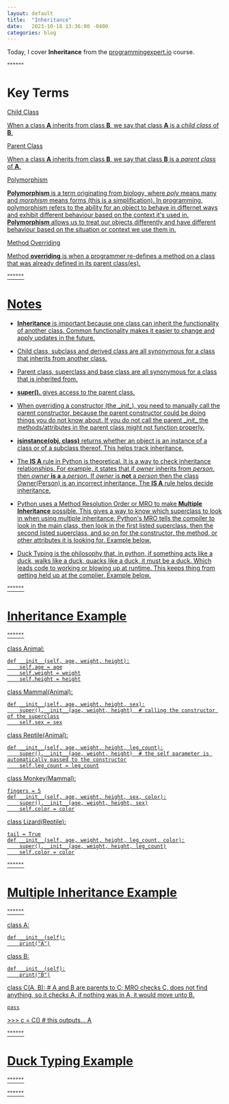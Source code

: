 ```yaml
---
layout: default
title:  "Inheritance"
date:   2023-10-18 13:36:00 -0400
categories: blog
---
```


Today, I cover __Inheritance__ from the [programmingexpert.io][course-site] course.

""""""

# Key Terms

<u>Child Class<u>

When a class __A__ inherits from class __B__, we say that class __A__ is a _child class_ of __B__.

<u>Parent Class<u>

When a class __A__ inherits from class __B__, we say that class __B__ is a _parent class_ of __A__.

<u>Polymorphism<u>

__Polymorphism__ is a term originating from biology, where _poly_ means many and _morphism_ means forms (this is a simplification). In programming, polymorphism refers to the ability for an object to behave in differnet ways and exhibit different behaviour based on the context it's used in. __Polymorphism__ allows us to treat our objects differently and have different behaviour based on the situation or context we use them in.

<u>Method Overriding<u>

Method __overriding__ is when a programmer re-defines a method on a class that was already defined in its parent class(es).

""""""

# Notes

- __Inheritance__ is important because one class can inherit the functionality of another class. Common functionality makes it easier to change and apply updates in the future.

- Child class, subclass and derived class are all synonymous for a class that inherits from another class.

- Parent class, superclass and base class are all synonymous for a class that is inherited from.

- __super().__ gives access to the parent class.

- When overriding a constructor (the \__init__), you need to manually call the parent constructor, because the parent constructor could be doing things you do not know about. If you do not call the parent \__init__ the methods/attributes in the parent class might not function properly. 

- __isinstance(obj, class)__ returns whether an object is an instance of a class or of a subclass thereof. This helps track inheritance.

- The __IS A__ rule in Python is theoretical. It is a way to check inheritance relationships. For example, it states that if _owner_ inherits from _person_, then _owner_ __is a__ a _person_. If _owner_ is __not__ a _person_ then the class Owner(Person) is an incorrect inheritance. The __IS A__ rule helps decide inheritance.

- Python uses a Method Resolution Order or MRO to make __Multiple Inheritance__ possible. This gives a way to know which superclass to look in when using multiple inheritance. Python's MRO tells the compiler to look in the main class, then look in the first listed superclass, then the second listed superclass, and so on for the constructor, the method, or other attributes it is looking for. Example below.

- Duck Typing is the philosophy that, in python, if something acts like a duck, walks like a duck, quacks like a duck, it must be a duck. Which leads code to working or blowing up at runtime. This keeps thing from getting held up at the complier. Example below.

""""""

# Inheritance Example

""""""

class Animal:

    def __init__(self, age, weight, height):
        self.age = age
        self.weight = weight
        self.height = height

class Mammal(Animal):

    def __init__(self, age, weight, height, sex):
        super().__init__(age, weight, height)  # calling the constructor of the superclass
        self.sex = sex

class Reptile(Animal):

    def __init__(self, age, weight, height, leg_count):
        super().__init__(age, weight, height)  # the self parameter is automatically passed to the constructor
        self.leg_count = leg_count

class Monkey(Mammal):

    fingers = 5
    def __init__(self, age, weight, height, sex, color):
        super().__init__(age, weight, height, sex)
        self.color = color

class Lizard(Reptile):

    tail = True
    def __init__(self, age, weight, height, leg_count, color):
        super().__init__(age, weight, height, leg_count)
        self.color = color

""""""

# Multiple Inheritance Example

""""""

class A:

    def __init__(self):
        print("A")

class B:

    def __init__(self):
        print("B")

class C(A, B):  # A and B are parents to C; MRO checks C, does not find anything, so it checks A, if nothing was in A, it would move unto B.

    pass

\>>> c = C()  # this outputs... A

""""""

# Duck Typing Example

""""""



""""""

[course-site]: https://www.programmingexpert.io/index